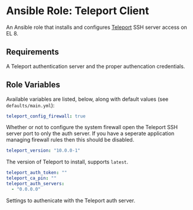 # Ansible Role: Teleport Client

An Ansible role that installs and configures [Teleport](https://goteleport.com/) SSH server access on EL 8.

## Requirements

A Teleport authentication server and the proper authencation credentials.

## Role Variables

Available variables are listed, below, along with default values (see `defaults/main.yml`):

```yaml
teleport_config_firewall: true
```

Whether or not to configure the system firewall open the Teleport SSH server port to only the auth server. If you have a seperate application managing firewall rules then this should be disabled.

```yaml
teleport_version: "10.0.0-1"
```



The version of Teleport to install, supports `latest`.

```yaml
teleport_auth_token: ""
teleport_ca_pin: ""
teleport_auth_servers:
  - "0.0.0.0"
```

Settings to authenicate with the Teleport auth server.





